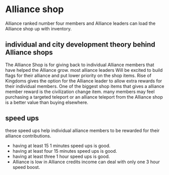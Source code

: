 # Alliance shop
Alliance ranked number four members and Alliance leaders can load the Alliance shop up with inventory.
## individual and city development theory behind Alliance shops
The Alliance Shop is for giving back to individual Alliance members that have helped the Alliance grow.
most alliance leaders Will be excited to build flags for their alliance and put lower priority on the shop items.
Rise of Kingdoms gives the option for the Alliance leader to allow extra rewards for their individual members.
One of the biggest shop items that gives a alliance member reward is the civilization change item.
many members may feel purchasing a targeted teleport or an alliance teleport from the Alliance shop is a better value than buying elsewhere.

## speed ups
these speed ups help individual alliance members to be rewarded for their alliance contributions.
- having at least 15 1 minutes speed ups is good. 
- having at least four 15 minutes speed ups is good.
- having at least three 1 hour speed ups is good. 
- Alliance is low in Alliance credits income can deal with only one 3 hour speed boost.

